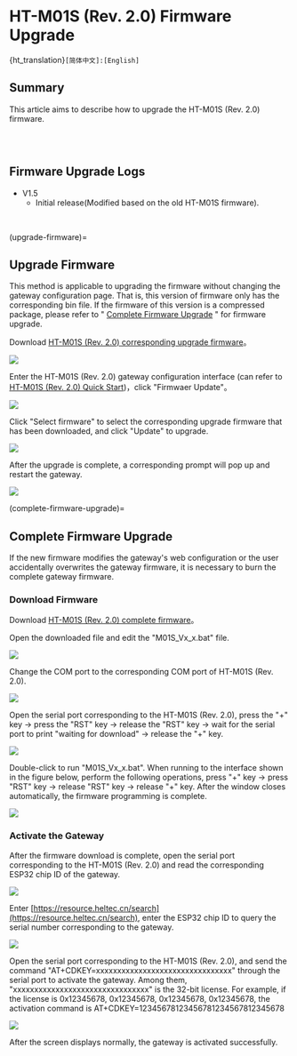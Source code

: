 # HT-M01S (Rev. 2.0) Firmware Upgrade

{ht_translation}`[简体中文]:[English]`


## Summary

This article aims to describe how to upgrade the HT-M01S (Rev. 2.0) firmware.

```{Tip} If your gateway ID is occupied, in order to avoid occupying other gateway IDs when modifying the gateway ID, please modify the "FFFF" part in the middle, thank you!

```

&nbsp;

## Firmware Upgrade Logs

- V1.5
  - Initial release(Modified based on the old HT-M01S firmware).

&nbsp;

(upgrade-firmware)=

## Upgrade Firmware

This method is applicable to upgrading the firmware without changing the gateway configuration page. That is, this version of firmware only has the corresponding bin file. If the firmware of this version is a compressed package, please refer to " [Complete Firmware Upgrade](complete-firmware-upgrade) " for firmware upgrade.

Download [HT-M01S (Rev. 2.0) corresponding upgrade firmware](https://resource.heltec.cn/download/HT-M01S_V2/firmware)。

![](img/update_firmware/01.png)

Enter the HT-M01S (Rev. 2.0) gateway configuration interface (can refer to [HT-M01S (Rev. 2.0) Quick Start](https://docs.heltec.org/en/gateway/ht-m01s_v2/quick_start.html))，click "Firmwaer Update"。

![](img/update_firmware/02.png)

Click "Select firmware" to select the corresponding upgrade firmware that has been downloaded, and click "Update" to upgrade.

![](img/update_firmware/03.png)

After the upgrade is complete, a corresponding prompt will pop up and restart the gateway.

![](img/update_firmware/04.png)

(complete-firmware-upgrade)=

## Complete Firmware Upgrade

If the new firmware modifies the gateway's web configuration or the user accidentally overwrites the gateway firmware, it is necessary to burn the complete gateway firmware.

### Download Firmware

Download [HT-M01S (Rev. 2.0) complete firmware](https://resource.heltec.cn/download/HT-M01S_V2/firmware/complete_firmware)。

Open the downloaded file and edit the "M01S_Vx_x.bat" file.

![](img/update_firmware/05.png)

Change the COM port to the corresponding COM port of HT-M01S (Rev. 2.0).

![](img/update_firmware/06.png)

Open the serial port corresponding to the HT-M01S (Rev. 2.0), press the "+" key -> press the "RST" key -> release the "RST" key -> wait for the serial port to print "waiting for download" -> release the "+" key.

![](img/update_firmware/07.png)

Double-click to run "M01S_Vx_x.bat". When running to the interface shown in the figure below, perform the following operations, press "+" key -> press "RST" key -> release "RST" key -> release "+" key. After the window closes automatically, the firmware programming is complete.

![](img/update_firmware/08.png)

### Activate the Gateway

After the firmware download is complete, open the serial port corresponding to the HT-M01S (Rev. 2.0) and read the corresponding ESP32 chip ID of the gateway.

![](img/update_firmware/09.png)

Enter [https://resource.heltec.cn/search](https://resource.heltec.cn/search), enter the ESP32 chip ID to query the serial number corresponding to the gateway.

![](img/update_firmware/10.png)

Open the serial port corresponding to the HT-M01S (Rev. 2.0), and send the command "AT+CDKEY=xxxxxxxxxxxxxxxxxxxxxxxxxxxxxxxx" through the serial port to activate the gateway. Among them, "xxxxxxxxxxxxxxxxxxxxxxxxxxxxxxxx" is the 32-bit license. For example, if the license is 0x12345678, 0x12345678, 0x12345678, 0x12345678, the activation command is AT+CDKEY=12345678123456781234567812345678

![](img/update_firmware/11.png)

After the screen displays normally, the gateway is activated successfully.

